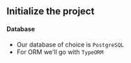 ## Initialize the project

#### Database

- Our database of choice is `PostgreSQL`
- For ORM we'll go with `TypeORM`
